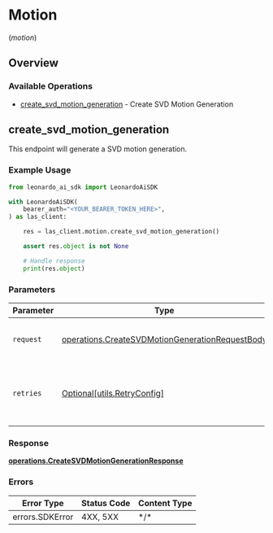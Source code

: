 # Motion
(*motion*)

## Overview

### Available Operations

* [create_svd_motion_generation](#create_svd_motion_generation) - Create SVD Motion Generation

## create_svd_motion_generation

This endpoint will generate a SVD motion generation.

### Example Usage

```python
from leonardo_ai_sdk import LeonardoAiSDK

with LeonardoAiSDK(
    bearer_auth="<YOUR_BEARER_TOKEN_HERE>",
) as las_client:

    res = las_client.motion.create_svd_motion_generation()

    assert res.object is not None

    # Handle response
    print(res.object)

```

### Parameters

| Parameter                                                                                                          | Type                                                                                                               | Required                                                                                                           | Description                                                                                                        |
| ------------------------------------------------------------------------------------------------------------------ | ------------------------------------------------------------------------------------------------------------------ | ------------------------------------------------------------------------------------------------------------------ | ------------------------------------------------------------------------------------------------------------------ |
| `request`                                                                                                          | [operations.CreateSVDMotionGenerationRequestBody](../../models/operations/createsvdmotiongenerationrequestbody.md) | :heavy_check_mark:                                                                                                 | The request object to use for the request.                                                                         |
| `retries`                                                                                                          | [Optional[utils.RetryConfig]](../../models/utils/retryconfig.md)                                                   | :heavy_minus_sign:                                                                                                 | Configuration to override the default retry behavior of the client.                                                |

### Response

**[operations.CreateSVDMotionGenerationResponse](../../models/operations/createsvdmotiongenerationresponse.md)**

### Errors

| Error Type      | Status Code     | Content Type    |
| --------------- | --------------- | --------------- |
| errors.SDKError | 4XX, 5XX        | \*/\*           |